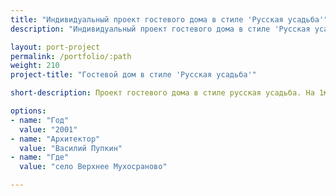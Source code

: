 ```yaml
---
title: "Индивидуальный проект гостевого дома в стиле 'Русская усадьба'"
description: "Индивидуальный проект гостевого дома в стиле 'Русская усадьба' от архитектурного бюро А510. Индивидуальное проектирование на заказ."

layout: port-project
permalink: /portfolio/:path
weight: 210
project-title: "Гостевой дом в стиле 'Русская усадьба'"

short-description: Проект гостевого дома в стиле русская усадьба. На 1м этаже распологается обеденный зал и комнаты отдыха для гостей охотохозяйства. На 2м этаже распологаются гостевые спальни.

options:
- name: "Год"
  value: "2001"
- name: "Архитектор"
  value: "Василий Пупкин"
- name: "Где"
  value: "село Верхнее Мухосраново"

---
```

